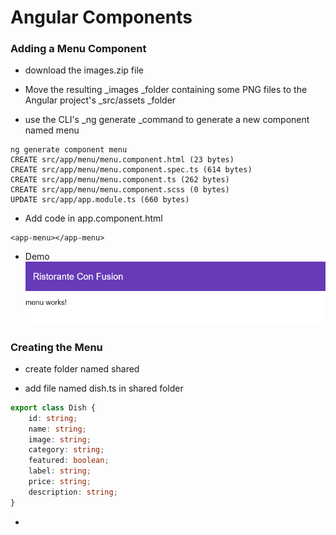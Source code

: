 # Angular Components

### Adding a Menu Component

* download the images.zip file

* Move the resulting _images _folder containing some PNG files to the Angular project's _src/assets _folder

* use the CLI's _ng generate _command to generate a new component named menu

```
ng generate component menu
CREATE src/app/menu/menu.component.html (23 bytes)
CREATE src/app/menu/menu.component.spec.ts (614 bytes)
CREATE src/app/menu/menu.component.ts (262 bytes)
CREATE src/app/menu/menu.component.scss (0 bytes)
UPDATE src/app/app.module.ts (660 bytes)
```

* Add code in app.component.html

```
<app-menu></app-menu>
```

* Demo![](/assets/L2W1_2ACDemo1.png)

### Creating the Menu

* create folder named shared

* add file named dish.ts in shared folder

```ts
export class Dish {
    id: string;
    name: string;
    image: string;
    category: string;
    featured: boolean;
    label: string;
    price: string;
    description: string;
}
```

* 



